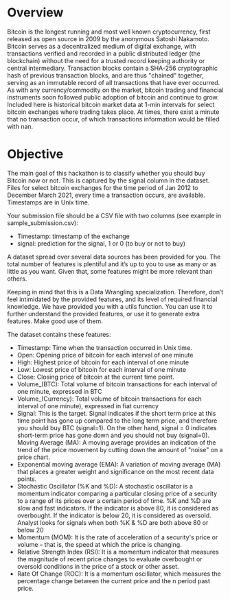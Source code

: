 # Overview

Bitcoin is the longest running and most well known cryptocurrency, first released as open source in 2009 by the anonymous Satoshi Nakamoto. Bitcoin serves as a decentralized medium of digital exchange, with transactions verified and recorded in a public distributed ledger (the blockchain) without the need for a trusted record keeping authority or central intermediary. Transaction blocks contain a SHA-256 cryptographic hash of previous transaction blocks, and are thus "chained" together, serving as an immutable record of all transactions that have ever occurred.
As with any currency/commodity on the market, bitcoin trading and financial instruments soon followed public adoption of bitcoin and continue to grow. Included here is historical bitcoin market data at 1-min intervals for select bitcoin exchanges where trading takes place. At times, there exist a minute that no transaction occur, of which transactions information would be filled with nan.

# Objective

The main goal of this hackathon is to classify whether you should buy Bitcoin now or not. This is captured by the signal column in the dataset. Files for select bitcoin exchanges for the time period of Jan 2012 to December March 2021, every time a transaction occurs, are available. Timestamps are in Unix time. 

Your submission file should be a CSV file with two columns (see example in sample_submission.csv):
- Timestamp: timestamp of the exchange
- signal: prediction for the signal, 1 or 0 (to buy or not to buy)

A dataset spread over several data sources has been provided for you. The total number of features is plentiful and it’s up to you to use as many or as little as you want. Given that, some features might be more relevant than others. 

Keeping in mind that this is a Data Wrangling specialization. Therefore, don’t feel intimidated by the provided features, and its level of required financial knowledge. We have provided you with a utils function. You can use it to further understand the provided features, or use it to generate extra features. Make good use of them.

The dataset contains these features:
- Timestamp: Time when the transaction occurred in Unix time.
- Open: Opening price of bitcoin for each interval of one minute
- High: Highest price of bitcoin for each interval of one minute
- Low: Lowest price of bitcoin for each interval of one minute
- Close: Closing price of bitcoin at the current time point.
- Volume_(BTC): Total volume of bitcoin transactions for each interval of one minute, expressed in BTC
- Volume_(Currency): Total volume of bitcoin transactions for each interval of one minute), expressed in fiat currency
- Signal: This is the target. Signal indicates if the short term price at this time point has gone up compared to the long term price, and therefore you should buy BTC (signal=1). On the other hand, signal = 0 indicates short-term price has gone down and you should not buy (signal=0).
Moving Average (MA): A moving average provides an indication of the trend of the price movement by cutting down the amount of "noise" on a price chart.
- Exponential moving average (EMA): A variation of moving average (MA) that places a greater weight and significance on the most recent data points.
- Stochastic Oscillator (%K and %D): A stochastic oscillator is a momentum indicator comparing a particular closing price of a security to a range of its prices over a certain period of time. %K and %D are slow and fast indicators.
If the indicator is above 80, it is considered as overbought. If the indicator is below 20, it is considered as oversold. Analyst looks for signals when both %K & %D are both above 80 or below 20
- Momentum (MOM): It is the rate of acceleration of a security's price or volume – that is, the speed at which the price is changing.
- Relative Strength Index (RSI): It is a momentum indicator that measures the magnitude of recent price changes to evaluate overbought or oversold conditions in the price of a stock or other asset.
- Rate Of Change (ROC): It is a momentum oscillator, which measures the percentage change between the current price and the n period past price.
